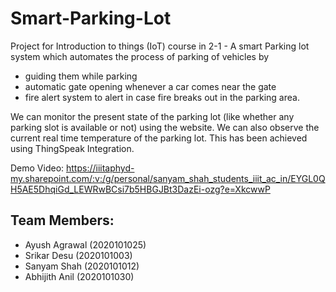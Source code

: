 # Smart-Parking-Lot
Project for Introduction to things (IoT) course in 2-1 - A smart Parking lot system which automates the process of parking of vehicles by 
- guiding them while parking 
- automatic gate opening whenever a car comes near the gate 
- fire alert system to alert in case fire breaks out in the parking area.

We can monitor the present state of the parking lot (like whether any parking slot is available or not) using the website. We can also observe the current real time temperature of the parking lot. This has been achieved using ThingSpeak Integration.

Demo Video: https://iiitaphyd-my.sharepoint.com/:v:/g/personal/sanyam_shah_students_iiit_ac_in/EYGL0QH5AE5DhqiGd_LEWRwBCsi7b5HBGJBt3DazEi-ozg?e=XkcwwP

## Team Members:
- Ayush Agrawal (2020101025)
- Srikar Desu (2020101003)
- Sanyam Shah (2020101012)
- Abhijith Anil (2020101030)
